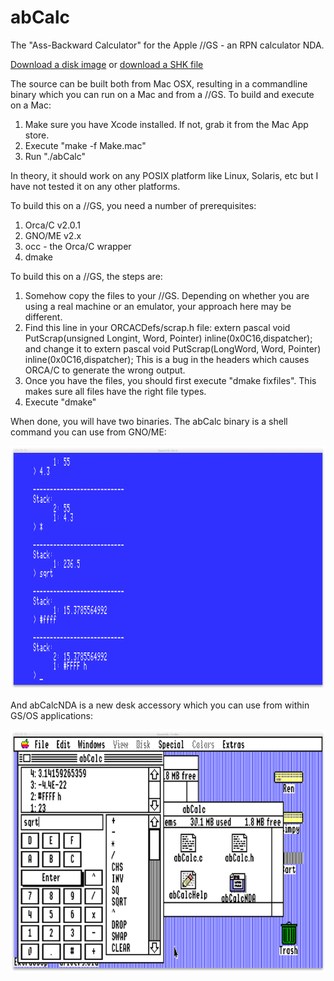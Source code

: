 abCalc
======

The "Ass-Backward Calculator" for the Apple //GS - an RPN calculator NDA.

[Download a disk image](https://github.com/jeremysrand/abCalc/releases/download/v1.0.1/abCalc.2mg) or [download a SHK file](https://github.com/jeremysrand/abCalc/releases/download/v1.0.1/abCalc.SHK)

The source can be built both from Mac OSX, resulting in a commandline binary which you can run on a Mac and from a //GS.
To build and execute on a Mac:

1. Make sure you have Xcode installed.  If not, grab it from the Mac App store.
2. Execute "make -f Make.mac"
3. Run "./abCalc"

In theory, it should work on any POSIX platform like Linux, Solaris, etc but I have not tested it on any other platforms.

To build this on a //GS, you need a number of prerequisites:

1. Orca/C v2.0.1
2. GNO/ME v2.x
3. occ - the Orca/C wrapper
4. dmake

To build this on a //GS, the steps are:

1. Somehow copy the files to your //GS.  Depending on whether you are using a real machine or an emulator, your
approach here may be different.
2. Find this line in your ORCACDefs/scrap.h file:
    extern pascal void PutScrap(unsigned Longint, Word, Pointer) inline(0x0C16,dispatcher);
and change it to
    extern pascal void PutScrap(LongWord, Word, Pointer) inline(0x0C16,dispatcher);
This is a bug in the headers which causes ORCA/C to generate the wrong output.
3. Once you have the files, you should first execute "dmake fixfiles".  This makes sure all files have the right
file types.
4. Execute "dmake"

When done, you will have two binaries.  The abCalc binary is a shell command you can use from GNO/ME:

![abCalc Shell Screenshot](/screenshots/abCalc.png "abCalc Shell Screenshot")

And abCalcNDA is a new desk accessory which you can use from within GS/OS applications:

![abCalc NDA Screenshot](/screenshots/abCalcNDA.png "abCalc NDA Screenshot")
